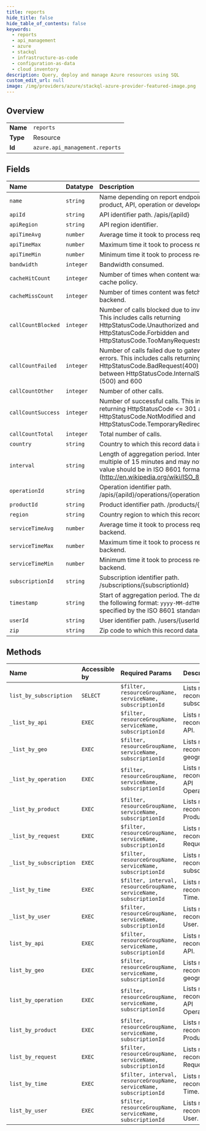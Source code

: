 ```yaml
---
title: reports
hide_title: false
hide_table_of_contents: false
keywords:
  - reports
  - api_management
  - azure    
  - stackql
  - infrastructure-as-code
  - configuration-as-data
  - cloud inventory
description: Query, deploy and manage Azure resources using SQL
custom_edit_url: null
image: /img/providers/azure/stackql-azure-provider-featured-image.png
---
```

  
    

## Overview
<table><tbody>
<tr><td><b>Name</b></td><td><code>reports</code></td></tr>
<tr><td><b>Type</b></td><td>Resource</td></tr>
<tr><td><b>Id</b></td><td><code>azure.api_management.reports</code></td></tr>
</tbody></table>

## Fields
| Name | Datatype | Description |
|:-----|:---------|:------------|
| `name` | `string` | Name depending on report endpoint specifies product, API, operation or developer name. |
| `apiId` | `string` | API identifier path. /apis/&#123;apiId&#125; |
| `apiRegion` | `string` | API region identifier. |
| `apiTimeAvg` | `number` | Average time it took to process request. |
| `apiTimeMax` | `number` | Maximum time it took to process request. |
| `apiTimeMin` | `number` | Minimum time it took to process request. |
| `bandwidth` | `integer` | Bandwidth consumed. |
| `cacheHitCount` | `integer` | Number of times when content was served from cache policy. |
| `cacheMissCount` | `integer` | Number of times content was fetched from backend. |
| `callCountBlocked` | `integer` | Number of calls blocked due to invalid credentials. This includes calls returning HttpStatusCode.Unauthorized and HttpStatusCode.Forbidden and HttpStatusCode.TooManyRequests |
| `callCountFailed` | `integer` | Number of calls failed due to gateway or backend errors. This includes calls returning HttpStatusCode.BadRequest(400) and any Code between HttpStatusCode.InternalServerError (500) and 600 |
| `callCountOther` | `integer` | Number of other calls. |
| `callCountSuccess` | `integer` | Number of successful calls. This includes calls returning HttpStatusCode &lt;= 301 and HttpStatusCode.NotModified and HttpStatusCode.TemporaryRedirect |
| `callCountTotal` | `integer` | Total number of calls. |
| `country` | `string` | Country to which this record data is related. |
| `interval` | `string` | Length of aggregation period.  Interval must be multiple of 15 minutes and may not be zero. The value should be in ISO 8601 format (http://en.wikipedia.org/wiki/ISO_8601#Durations). |
| `operationId` | `string` | Operation identifier path. /apis/&#123;apiId&#125;/operations/&#123;operationId&#125; |
| `productId` | `string` | Product identifier path. /products/&#123;productId&#125; |
| `region` | `string` | Country region to which this record data is related. |
| `serviceTimeAvg` | `number` | Average time it took to process request on backend. |
| `serviceTimeMax` | `number` | Maximum time it took to process request on backend. |
| `serviceTimeMin` | `number` | Minimum time it took to process request on backend. |
| `subscriptionId` | `string` | Subscription identifier path. /subscriptions/&#123;subscriptionId&#125; |
| `timestamp` | `string` | Start of aggregation period. The date conforms to the following format: `yyyy-MM-ddTHH:mm:ssZ` as specified by the ISO 8601 standard.<br /> |
| `userId` | `string` | User identifier path. /users/&#123;userId&#125; |
| `zip` | `string` | Zip code to which this record data is related. |
## Methods
| Name | Accessible by | Required Params | Description |
|:-----|:--------------|:----------------|:------------|
| `list_by_subscription` | `SELECT` | `$filter, resourceGroupName, serviceName, subscriptionId` | Lists report records by subscription. |
| `_list_by_api` | `EXEC` | `$filter, resourceGroupName, serviceName, subscriptionId` | Lists report records by API. |
| `_list_by_geo` | `EXEC` | `$filter, resourceGroupName, serviceName, subscriptionId` | Lists report records by geography. |
| `_list_by_operation` | `EXEC` | `$filter, resourceGroupName, serviceName, subscriptionId` | Lists report records by API Operations. |
| `_list_by_product` | `EXEC` | `$filter, resourceGroupName, serviceName, subscriptionId` | Lists report records by Product. |
| `_list_by_request` | `EXEC` | `$filter, resourceGroupName, serviceName, subscriptionId` | Lists report records by Request. |
| `_list_by_subscription` | `EXEC` | `$filter, resourceGroupName, serviceName, subscriptionId` | Lists report records by subscription. |
| `_list_by_time` | `EXEC` | `$filter, interval, resourceGroupName, serviceName, subscriptionId` | Lists report records by Time. |
| `_list_by_user` | `EXEC` | `$filter, resourceGroupName, serviceName, subscriptionId` | Lists report records by User. |
| `list_by_api` | `EXEC` | `$filter, resourceGroupName, serviceName, subscriptionId` | Lists report records by API. |
| `list_by_geo` | `EXEC` | `$filter, resourceGroupName, serviceName, subscriptionId` | Lists report records by geography. |
| `list_by_operation` | `EXEC` | `$filter, resourceGroupName, serviceName, subscriptionId` | Lists report records by API Operations. |
| `list_by_product` | `EXEC` | `$filter, resourceGroupName, serviceName, subscriptionId` | Lists report records by Product. |
| `list_by_request` | `EXEC` | `$filter, resourceGroupName, serviceName, subscriptionId` | Lists report records by Request. |
| `list_by_time` | `EXEC` | `$filter, interval, resourceGroupName, serviceName, subscriptionId` | Lists report records by Time. |
| `list_by_user` | `EXEC` | `$filter, resourceGroupName, serviceName, subscriptionId` | Lists report records by User. |
